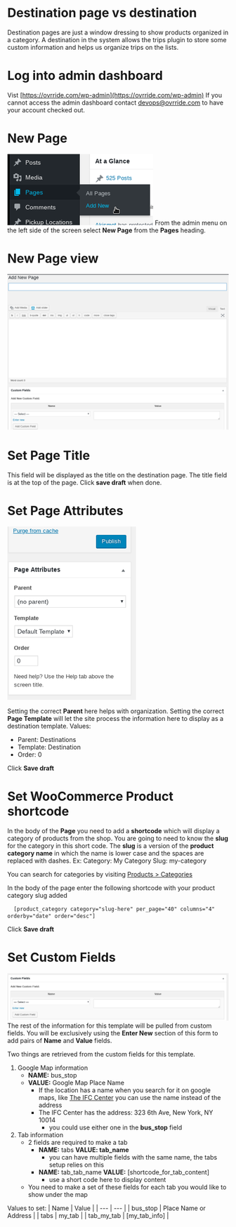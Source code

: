 <!-- TITLE: Create A New Destination Page -->
<!-- SUBTITLE: Create a front end page for a destination -->

# Destination page vs destination
Destination pages are just a window dressing to show products organized in a category. A destination in the system allows the trips plugin to store some custom information and helps us organize trips on the lists.

# Log into admin dashboard
Vist [https://ovrride.com/wp-admin](https://ovrride.com/wp-admin)
If you cannot access the admin dashboard contact devops@ovrride.com to have your account checked out.

# New Page
![Page Add New](/uploads/page-add-new.png "Page Add New")
From the admin menu on the left side of the screen select **New Page** from the **Pages** heading.

# New Page view
![Destination Page View](/uploads/destination-page-view.png "Destination Page View")

# Set Page Title

This field will be displayed as the title on the destination page. 
The title field is at the top of the page.
Click **save draft** when done.

# Set Page Attributes
![Page Attributes](/uploads/page-attributes.png "Page Attributes")

Setting the correct **Parent** here helps with organization. Setting the correct **Page Template** will let the site process the information here to display as a destination template.
Values:
* Parent: Destinations
* Template: Destination
* Order: 0

Click **Save draft**

# Set WooCommerce Product shortcode
In the body of the **Page** you need to add a **shortcode** which will display a category of products from the shop.
You are going to need to know the **slug** for the category in this short code. The **slug** is a version of the **product category name** in which the name is lower case and the spaces are replaced with dashes.
Ex: 
Category: My Category Slug: my-category

You can search for categories by visiting [Products > Categories](https://ovrride.com/wp-admin/edit-tags.php?taxonomy=product_cat&post_type=product)
<!-- COME BACK AND MAKE THIS: If this is a new stop and not on any products yet then you may need to [HOW TO: Create a new product category](#) -->


In the body of the page enter the following shortcode with your product category slug added
``` 
  [product_category category="slug-here" per_page="40" columns="4" orderby="date" order="desc"]
```
Click **Save draft**

# Set Custom Fields
![Destination Page Custom Fields](/uploads/destination-page-custom-fields.png "Destination Page Custom Fields")
The rest of the information for this template will be pulled from custom fields. You will be exclusively using the **Enter New** section of this form to add pairs of  **Name** and **Value** fields.

Two things are retrieved from the custom fields for this template.
1. Google Map information
	* **NAME:** bus_stop
	*  **VALUE:** Google Map Place Name
		*  If the location has a name when you search for it on google maps, like [The IFC Center](https://www.google.com/maps/place/IFC+Center/@40.731225,-74.001423,19z/data=!4m5!3m4!1s0x0:0xdae73e0f53cd2d4d!8m2!3d40.7312056!4d-74.0016722?hl=en-US) you can use the name instead of the address
		*  The IFC Center has the address: 323 6th Ave, New York, NY 10014
			*  you could use either one in the **bus_stop** field
2. Tab information
	* 2 fields are required to make a tab
		* **NAME:** tabs **VALUE: tab_name**
			*  you can have multiple fields with the same name, the tabs setup relies on this
		*  **NAME:** tab_tab_name **VALUE:** [shortcode_for_tab_content]
			*  use a short code here to display content
			<!--*  COME BACK AND MAKE THIS[HOW TO: Create a shortcode](#) -->
	* You need to make a set of these fields for each tab you would like to show under the map
			
Values to set:
| Name | Value |
| --- | --- |
| bus_stop | Place Name or Address |
| tabs | my_tab |
| tab_my_tab | [my_tab_info] |


